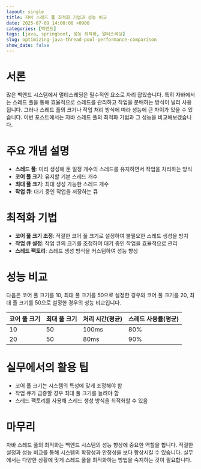 ```yaml
---
layout: single
title: 자바 스레드 풀 최적화 기법과 성능 비교
date: 2025-07-09 14:00:00 +0900
categories: [백엔드]
tags: [java, springboot, 성능 최적화, 멀티스레딩]
slug: optimizing-java-thread-pool-performance-comparison
show_date: false
---
```


# 서론
많은 백엔드 시스템에서 멀티스레딩은 필수적인 요소로 자리 잡았습니다. 특히 자바에서는 스레드 풀을 통해 효율적으로 스레드를 관리하고 작업을 분배하는 방식이 널리 사용됩니다. 그러나 스레드 풀의 크기나 작업 처리 방식에 따라 성능에 큰 차이가 있을 수 있습니다. 이번 포스트에서는 자바 스레드 풀의 최적화 기법과 그 성능을 비교해보겠습니다.

# 주요 개념 설명
- **스레드 풀**: 미리 생성해 둔 일정 개수의 스레드를 유지하면서 작업을 처리하는 방식
- **코어 풀 크기**: 유지할 기본 스레드 개수
- **최대 풀 크기**: 최대 생성 가능한 스레드 개수
- **작업 큐**: 대기 중인 작업을 저장하는 큐

# 최적화 기법
- **코어 풀 크기 조정**: 적절한 코어 풀 크기로 설정하여 불필요한 스레드 생성을 방지
- **작업 큐 설정**: 작업 큐의 크기를 조정하여 대기 중인 작업을 효율적으로 관리
- **스레드 팩토리**: 스레드 생성 방식을 커스텀하여 성능 향상

# 성능 비교
다음은 코어 풀 크기를 10, 최대 풀 크기를 50으로 설정한 경우와 코어 풀 크기를 20, 최대 풀 크기를 50으로 설정한 경우의 성능 비교입니다.

| 코어 풀 크기 | 최대 풀 크기 | 처리 시간(평균) | 스레드 사용률(평균) |
|-------------|--------------|------------------|---------------------|
| 10          | 50           | 100ms            | 80%                 |
| 20          | 50           | 80ms             | 90%                 |

# 실무에서의 활용 팁
- 코어 풀 크기는 시스템의 특성에 맞게 조정해야 함
- 작업 큐가 급증할 경우 최대 풀 크기를 늘려야 함
- 스레드 팩토리를 사용해 스레드 생성 방식을 최적화할 수 있음

# 마무리
자바 스레드 풀의 최적화는 백엔드 시스템의 성능 향상에 중요한 역할을 합니다. 적절한 설정과 성능 비교를 통해 시스템의 확장성과 안정성을 보다 향상시킬 수 있습니다. 실무에서는 다양한 상황에 맞게 스레드 풀을 최적화하는 방법을 숙지하는 것이 필요합니다.
